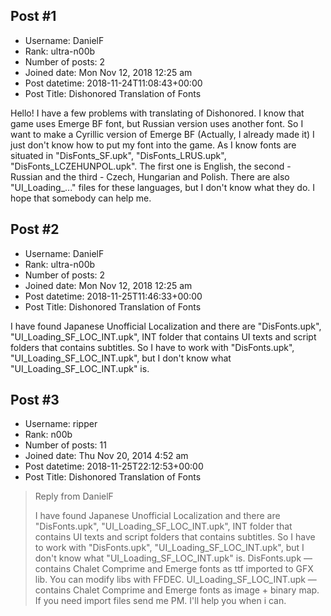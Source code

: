 ## Post #1
- Username: DanielF
- Rank: ultra-n00b
- Number of posts: 2
- Joined date: Mon Nov 12, 2018 12:25 am
- Post datetime: 2018-11-24T11:08:43+00:00
- Post Title: Dishonored Translation of Fonts

Hello! I have a few problems with translating of Dishonored. I know that game uses Emerge BF font, but Russian version uses another font. So I want to make a Cyrillic version of Emerge BF (Actually, I already made it) I just don't know how to put my font into the game.
As I know fonts are situated in "DisFonts_SF.upk", "DisFonts_LRUS.upk", "DisFonts_LCZEHUNPOL.upk". The first one is English, the second - Russian and the third - Czech, Hungarian and Polish. There are also "UI_Loading_..." files for these languages, but I don't know what they do.
I hope that somebody can help me.
## Post #2
- Username: DanielF
- Rank: ultra-n00b
- Number of posts: 2
- Joined date: Mon Nov 12, 2018 12:25 am
- Post datetime: 2018-11-25T11:46:33+00:00
- Post Title: Dishonored Translation of Fonts

I have found Japanese Unofficial Localization and there are "DisFonts.upk", "UI_Loading_SF_LOC_INT.upk", INT folder that contains UI texts and script folders that contains subtitles. So I have to work with "DisFonts.upk", "UI_Loading_SF_LOC_INT.upk", but I don't know what "UI_Loading_SF_LOC_INT.upk" is.
## Post #3
- Username: ripper
- Rank: n00b
- Number of posts: 11
- Joined date: Thu Nov 20, 2014 4:52 am
- Post datetime: 2018-11-25T22:12:53+00:00
- Post Title: Dishonored Translation of Fonts

> Reply from DanielF
>
> I have found Japanese Unofficial Localization and there are "DisFonts.upk", "UI_Loading_SF_LOC_INT.upk", INT folder that contains UI texts and script folders that contains subtitles. So I have to work with "DisFonts.upk", "UI_Loading_SF_LOC_INT.upk", but I don't know what "UI_Loading_SF_LOC_INT.upk" is.
DisFonts.upk — contains Chalet Comprime and Emerge fonts as ttf imported to GFX lib. You can modify libs with FFDEC.
UI_Loading_SF_LOC_INT.upk — contains Chalet Comprime and Emerge fonts as image + binary map.
If you need import files send me PM. I'll help you when i can.

